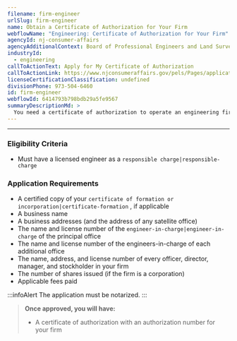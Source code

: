 ```yaml
---
filename: firm-engineer
urlSlug: firm-engineer
name: Obtain a Certificate of Authorization for Your Firm
webflowName: "Engineering: Certificate of Authorization for Your Firm"
agencyId: nj-consumer-affairs
agencyAdditionalContext: Board of Professional Engineers and Land Surveyors
industryId:
  - engineering
callToActionText: Apply for My Certificate of Authorization
callToActionLink: https://www.njconsumeraffairs.gov/pels/Pages/applications.aspx
licenseCertificationClassification: undefined
divisionPhone: 973-504-6460
id: firm-engineer
webflowId: 6414793b798bdb29a5fe9567
summaryDescriptionMd: >
  You need a certificate of authorization to operate an engineering firm.
---
```


---

### Eligibility Criteria

- Must have a licensed engineer as a `responsible charge|responsible-charge`

### Application Requirements

- A certified copy of your `certificate of formation or incorporation|certificate-formation` , if applicable
- A business name
- A business addresses (and the address of any satellite office)
- The name and license number of the `engineer-in-charge|engineer-in-charge` of the principal office
- The name and license number of the engineers-in-charge of each additional office
- The name, address, and license number of every officer, director, manager, and stockholder in your firm
- The number of shares issued (if the firm is a corporation)
- Applicable fees paid

:::infoAlert
The application must be notarized.
:::

> **Once approved, you will have:**
>
> - A certificate of authorization with an authorization number for your firm

